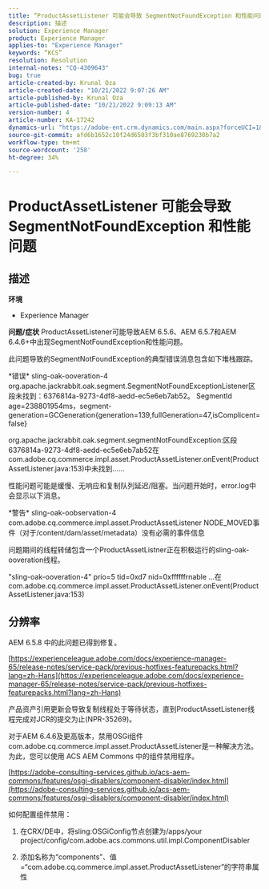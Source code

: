 ```yaml
---
title: “ProductAssetListener 可能会导致 SegmentNotFoundException 和性能问题”
description: 描述
solution: Experience Manager
product: Experience Manager
applies-to: "Experience Manager"
keywords: “KCS”
resolution: Resolution
internal-notes: "CQ-4309643"
bug: true
article-created-by: Krunal Oza
article-created-date: "10/21/2022 9:07:26 AM"
article-published-by: Krunal Oza
article-published-date: "10/21/2022 9:09:13 AM"
version-number: 4
article-number: KA-17242
dynamics-url: "https://adobe-ent.crm.dynamics.com/main.aspx?forceUCI=1&pagetype=entityrecord&etn=knowledgearticle&id=f9b60fc7-1f51-ed11-bba2-0022480867fb"
source-git-commit: afd6b1652c10f24d6503f3bf310ae8769230b7a2
workflow-type: tm+mt
source-wordcount: '258'
ht-degree: 34%

---
```


# ProductAssetListener 可能会导致 SegmentNotFoundException 和性能问题

## 描述

<b>环境</b>
- Experience Manager



<b>问题/症状</b>
ProductAssetListener可能导致AEM 6.5.6、AEM 6.5.7和AEM 6.4.6+中出现SegmentNotFoundException和性能问题。



此问题导致的SegmentNotFoundException的典型错误消息包含如下堆栈跟踪。

\*错误\* sling-oak-ooveration-4 org.apache.jackrabbit.oak.segment.SegmentNotFoundExceptionListener区段未找到：6376814a-9273-4df8-aedd-ec5e6eb7ab52。 SegmentId age=238801954ms，segment-generation=GCGeneration{generation=139,fullGeneration=47,isComplicent=false}

org.apache.jackrabbit.oak.segment.segmentNotFoundException:区段6376814a-9273-4df8-aedd-ec5e6eb7ab52在com.adobe.cq.commerce.impl.asset.ProductAssetListener.onEvent(ProductAssetListener.java:153)中未找到……



性能问题可能是缓慢、无响应和复制队列延迟/阻塞。当问题开始时，error.log中会显示以下消息。

\*警告\* sling-oak-oobservation-4 com.adobe.cq.commerce.impl.asset.ProductAssetListener NODE_MOVED事件（对于/content/dam/asset/metadata）没有必需的事件信息



问题期间的线程转储包含一个ProductAssetListner正在积极运行的sling-oak-ooveration线程。

&quot;sling-oak-ooveration-4&quot; prio=5 tid=0xd7 nid=0xffffffrnable ...在com.adobe.cq.commerce.impl.asset.ProductAssetListener.onEvent(ProductAssetListener.java:153)


## 分辨率


AEM 6.5.8 中的此问题已得到修复。

[https://experienceleague.adobe.com/docs/experience-manager-65/release-notes/service-pack/previous-hotfixes-featurepacks.html?lang=zh-Hans](https://experienceleague.adobe.com/docs/experience-manager-65/release-notes/service-pack/previous-hotfixes-featurepacks.html?lang=zh-Hans)

产品资产引用更新会导致复制线程处于等待状态，直到ProductAssetListener线程完成对JCR的提交为止(NPR-35269)。



对于AEM 6.4.6及更高版本，禁用OSGi组件com.adobe.cq.commerce.impl.asset.ProductAssetListener是一种解决方法。 为此，您可以使用 ACS AEM Commons 中的组件禁用程序。

[https://adobe-consulting-services.github.io/acs-aem-commons/features/osgi-disablers/component-disabler/index.html](https://adobe-consulting-services.github.io/acs-aem-commons/features/osgi-disablers/component-disabler/index.html)



如何配置组件禁用：

1. 在CRX/DE中，将sling:OSGiConfig节点创建为/apps/your project/config/com.adobe.acs.commons.util.impl.ComponentDisabler

2. 添加名称为“components”、值=“com.adobe.cq.commerce.impl.asset.ProductAssetListener”的字符串属性
